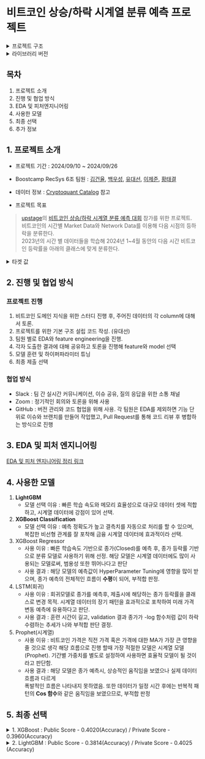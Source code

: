 # 비트코인 상승/하락 시계열 분류 예측 프로젝트

<details>
    <summary> 프로젝트 구조</summary>

```bash
├── Code # AI 모델 학습을 위한 부분
│   ├── config # config.yaml 값 가져 오는 함수 제공
│   ├── dataset # 기존 raw 데이터 합치기
│   ├── model # AI 모델 Code ex) Light GBM, XGBoost
│   └── pre_process # 모델 학습전 전처리
├── data #.gitignore
│   └── .csv #.gitignore
├── EDA # 개인 EDA 폴더
│   └── {팀원 명} 
│        ├──*.ipynb
├── config-sample.yaml # 하이퍼 파라미터 및 모델 & 서버 선택을 위한 설정 값
├── .gitignore
├── Readme.md
└── requirements.txt
```

</details>

<details>
    <summary> 라이브러리 버전</summary>

**Python 버전 : 3.12.5**

**Library 버전** - (requirements.txt)

```txt
numpy==1.26.4
pandas==2.2.2
scikit-learn==1.4.2
tqdm==4.66.4
xgboost==2.0.3
lightgbm==4.3.0
scipy==1.11.4
plotly==5.22.0
nbformat==5.10.4
```

</details> 


## 목차
1. 프로젝트 소개
2. 진행 및 협업 방식
3. EDA 및 피처엔지니어링
4. 사용한 모델
5. 최종 선택
6. 추가 정보

##  1. 프로젝트 소개
* 프로젝트 기간 : 2024/09/10 ~ 2024/09/26

* Boostcamp RecSys 6조 팀원 : [김건율](https://github.com/ChoonB), [백우성](https://github.com/13aek), [유대선](https://github.com/xenx96), [이제준](https://github.com/passi3), [황태결](https://github.com/minari-c)

* 데이터 정보 : [Cryptoquant Catalog](https://cryptoquant.com/ko/catalog) 참고

* 프로젝트 목표
> [upstage](https://stages.ai/)의 [비트코인 상승/하락 시계열 분류 예측 대회](https://stages.ai/competitions/313/overview/description) 참가를 위한 프로젝트. <br>
비트코인의 시간별 Market Data와 Network Data를 이용해 다음 시점의 등하락을 분류한다. <br>
2023년의 시간 별 데이터들을 학습해 2024년 1~4월 동안의 다음 시간 비트코인 등락률을 아래의 클래스에 맞게 분류한다.

<details>
    <summary> 타겟 값 </summary>

| 클래스 | 설명           | 등락률         |
|--------|----------------|--------------|
| 0      | 하락           | -0.5% 미만   |
| 1      | 소폭 하락      | -0.5% ~ 0%   |
| 2      | 소폭 상승      | 0% ~ 0.5%    |
| 3      | 상승           | 0.5% 이상    |

</details>


## 2. 진행 및 협업 방식
### 프로젝트 진행
1. 비트코인 도메인 지식을 위한 스터디 진행 후, 주어진 데이터의 각 column에 대해서 토론.
2. 프로젝트를 위한 기본 구조 설립 코드 작성. (유대선)
3. 팀원 별로 EDA와 feature engineering을 진행.
4. 각자 도출한 결과에 대해 공유하고 토론을 진행해 feature와 model 선택
5. 모델 훈련 및 하이퍼파라미터 튜닝
6. 최종 제출 선택

### 협업 방식
* Slack : 팀 간 실시간 커뮤니케이션, 이슈 공유, 질의 응답을 위한 소통 채널
* Zoom : 정기적인 회의와 토론을 위해 사용
* GitHub : 버전 관리와 코드 협업을 위해 사용. 각 팀원은 EDA를 제외하면 기능 단위로 이슈와 브랜치를 만들어 작업했고, Pull Request를 통해 코드 리뷰 후 병합하는 방식으로 진행

## 3. EDA 및 피처 엔지니어링
[EDA 및 피처 엔지니어링 정리 링크](https://miniature-smelt-728.notion.site/EDA-Feature-Engineering-10d68372ae8c80308138c03e13766f43)

## 4. 사용한 모델
1. **LightGBM**
    - 모델 선택 이유 : 빠른 학습 속도와 메모리 효율성으로 대규모 데이터 셋에 적합하고, 
    시계열 데이터에 강점이 있어 선택.
2. **XGBoost Classification**
    - 모델 선택 이유 : 예측 정확도가 높고 결측치를 자동으로 처리를 할 수 있으며,
     복잡한 비선형 관계를 잘 포착해 금융 시계열 데이터에 효과적이라 선택.
3. XGBoost Regressor
    - 사용 이유 :  빠른 학습속도 기반으로 종가(Closed)를 예측 후, 종가 등락률 기반으로 
    분류 모델로 사용하기 위해 선정.
     해당 모델은 시계열 데이터에도 많이 사용되는 모델로써, 범용성 또한 뛰어나다고 판단
    - 사용 결과 : 해당 모델의 예측값이  HyperParameter Tuning에 영향을 많이 받으며, 
    종가 예측의 전체적인 흐름이 **수평**이 되어, 부적합 판정. 
4. LSTM(회귀)
    - 사용 이유 : 회귀모델로 종가를 예측후, 제출시에 해당하는 종가 등락률을 클래스로 변경 목적. 
    시계열 데이터의 장기 패턴을 효과적으로 포착하여 미래 가격 변동 예측에 유용하다고 판단.
    - 사용 결과 : 훈련 시간이 길고, validation 결과 종가가 -log 함수처럼 값이 하락 수렴하는 추세가 나와 부적합 판단 결정.
5. Prophet(시계열)
    - 사용 이유 : 비트코인 가격은 직전 가격 혹은 가격에 대한 MA가 가장 큰 영향을 줄 것으로 생각 
    해당 흐름으로 진행 할때 가장 적절한 모델은 시계열 모델(Prophet).
    기간별 가중치를 별도로 설정하여 사용하면 효율적 모델이 될 것이라고 판단함.
    - 사용 결과 : 해당 모델은 종가 예측시, 상승적인 움직임을 보였으나 실제 데이터 흐름과 다르게            
     폭발적인 흐름은 나타내지 못하였음.
     또한 데이터가 일정 시간 후에는 반복적 패턴의 **Cos 함수**와 같은 움직임을 보였으므로, 
     부적합 판정

## 5. 최종 선택


<details>
    <summary> 1. XGBoost : Public Score - 0.4020(Accuracy) / Private Score - 0.3960(Accuracy) </summary>

* 하이퍼 파라미터 세팅

```json
{
    "objective": "multi:softprob",  # 다중 클래스 분류
    "num_class": 4,  # 클래스 개수
    "eval_metric": "mlogloss",  # 손실 함수 (멀티클래스 로지스틱 손실)
    "max_depth": 7,
    "learning_rate": 0.01,
    "subsample": 0.8,
    "colsample_bytree": 0.8,
    "seed": 42
}
```
</details>


<details>
    <summary> 2. LightGBM : Public Score - 0.3814(Accuracy) / Private Score - 0.4025 (Accuracy) </summary>

* 하이퍼 파라미터 세팅

```json
{
    "boosting_type": "gbdt",
    "objective": "multiclass",
    "metric": "multi_logloss",
    "num_class": 4,
    "num_leaves": 50,
    "learning_rate": 0.05,
    "n_estimators": 30,
    "random_state": 42,
    "verbose": -1,
}
```
</details>
